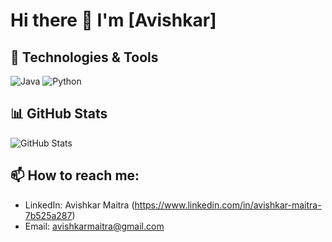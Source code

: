 # Hi there 👋 I'm [Avishkar]

## 🔧 Technologies & Tools
![Java](https://img.shields.io/badge/Java-ED8B00?style=flat&logo=java&logoColor=white)
![Python](https://img.shields.io/badge/Python-3776AB?style=flat&logo=python&logoColor=white)

## 📊 GitHub Stats
![GitHub Stats](https://github-readme-stats.vercel.app/api?username=avishkarmaitra04&show_icons=true&theme=radical)

## 📫 How to reach me:
- LinkedIn: Avishkar Maitra (https://www.linkedin.com/in/avishkar-maitra-7b525a287)
- Email: avishkarmaitra@gmail.com

